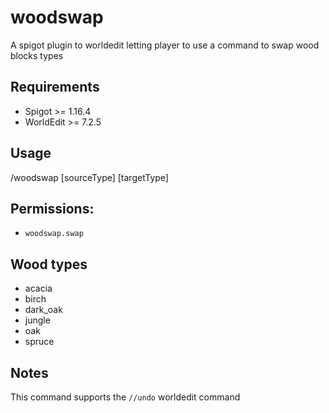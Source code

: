 # woodswap
A spigot plugin to worldedit letting player to use a command to swap wood blocks types

## Requirements
- Spigot >= 1.16.4
- WorldEdit >= 7.2.5

## Usage
/woodswap [sourceType] [targetType]

## Permissions:
- `woodswap.swap`

## Wood types
- acacia
- birch
- dark_oak
- jungle
- oak
- spruce

## Notes
This command supports the `//undo` worldedit command
